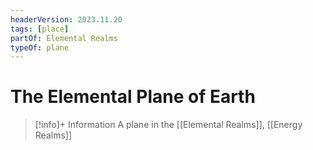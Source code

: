 ```yaml
---
headerVersion: 2023.11.20
tags: [place]
partOf: Elemental Realms
typeOf: plane
---
```

# The Elemental Plane of Earth
>[!info]+ Information
> A plane in the [[Elemental Realms]], [[Energy Realms]]

